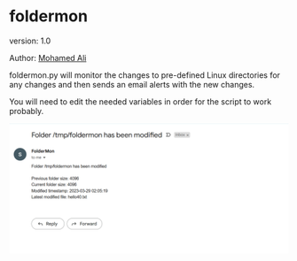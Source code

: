 # foldermon

version: 1.0

Author: [Mohamed Ali](https://twitter.com/MohamedNab1l)

foldermon.py will monitor the changes to pre-defined Linux directories for any changes and then sends an email alerts with the new changes. 

You will need to edit the needed variables in order for the script to work probably.

![Screenshot](Screenshot%202023-04-01%20024438.png)
